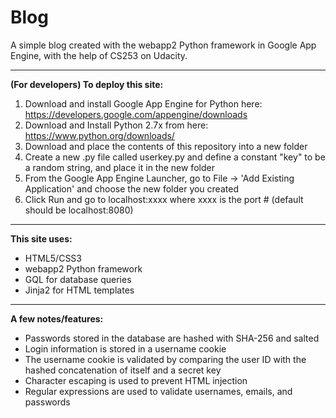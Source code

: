 Blog
====
A simple blog created with the webapp2 Python framework in Google App Engine, with the help of CS253 on Udacity.
****
**(For developers) To deploy this site:**

1. Download and install Google App Engine for Python here: https://developers.google.com/appengine/downloads
2. Download and Install Python 2.7x from here: https://www.python.org/downloads/
2. Download and place the contents of this repository into a new folder
3. Create a new .py file called userkey.py and define a constant "key" to be a random string, and place it in the new folder
4. From the Google App Engine Launcher, go to File -> 'Add Existing Application' and choose the new folder you created
5. Click Run and go to localhost:xxxx where xxxx is the port # (default should be localhost:8080)
****
**This site uses:**

- HTML5/CSS3
- webapp2 Python framework
- GQL for database queries
- Jinja2 for HTML templates
****
**A few notes/features:**

- Passwords stored in the database are hashed with SHA-256 and salted
- Login information is stored in a username cookie
- The username cookie is validated by comparing the user ID with the hashed concatenation of itself and a secret key
- Character escaping is used to prevent HTML injection
- Regular expressions are used to validate usernames, emails, and passwords
